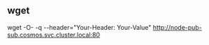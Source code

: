 ## wget

wget -O- -q --header="Your-Header: Your-Value" http://node-pub-sub.cosmos.svc.cluster.local:80
